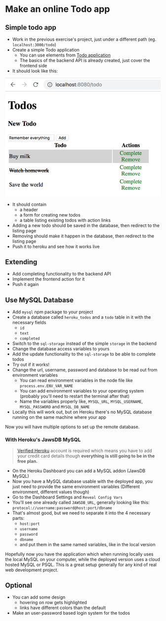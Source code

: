 # Make an online Todo app

## Simple todo app

- Work in the previous exercise's project, just under a different path (eg.
  `localhost:3000/todo`)
- Create a simple Todo application
  - You can use elements from
    [Todo application](https://github.com/green-fox-academy/teaching-materials/tree/master/project/todo-app)
  - The basics of the backend API is already created, just cover the frontend
    side
- It should look like this:

![Simple Todo App](../assets/todos.png)

- It should contain
  - a header
  - a form for creating new todos
  - a table listing existing todos with action links
- Adding a new todo should be saved in the database, then redirect to the
  listing page
- Removing should make it happen in the database, then redirect to the listing
  page
- Push it to heroku and see how it works live

## Extending

- Add completing functionality to the backend API
- Implement the frontend action for it
- Push it again

## Use MySQL Database

- Add `mysql` npm package to your project
- Create a database called `heroku_todos` and a `todo` table in it with the
  necessary fields
  - `id`
  - `text`
  - `completed`
- Switch to the `sql-storage` instead of the simple `storage` in the backend
- Change the database access variables to yours
- Add the update functionality to the `sql-storage` to be able to complete todos
- Try out if it works!
- Change the url, username, password and database to be read out from
  environment variables
  - You can read environment variables in the node file like
    `process.env.ENV_VAR_NAME`
  - You can add environment variables to your operating system (probably you'll
    need to restart the terminal after that)
  - Name the variables properly like, `MYSQL_URL`, `MYSQL_USERNAME`,
    `MYSQL_PASSWORD` and `MYSQL_DB_NAME`
- Locally this will work out, but on Heroku there's no MySQL database running on
  the same machine where your app

Now you will have multiple options to set up the remote database.

### With Heroku's JawsDB MySQL

> [Verified Heroku](https://devcenter.heroku.com/articles/account-verification)
> account is required which means you have to add your credit card details
> though **everything is still going to be in the free plan.**

- On the Heroku Dashboard you can add a MySQL addon (JawsDB MySQL)
- Now you have a MySQL database usable with the deployed app, you just need to
  provide the same environment variables (Different environment, different
  values though)
- Go to the Dashboard Settings and `Reveal Config Vars`
- You'll see one already called `JAWSDB_URL`, generally looking like this:
  `protocol://username:password@host:port/dbname`
- That's almost good, but we need to separate it into the 4 necessary parts:
  - `host:port`
  - `username`
  - `password`
  - `dbname`
  - and put them in the same named variables, like in the local version

Hopefully now you have the application which when running locally uses the local
MySQL on your computer, while the deployed version uses a cloud hosted MySQL or
PSQL. This is a great setup generally for any kind of real web development
project.

## Optional

- You can add some design
  - hovering on row gets highlighted
  - links have different colors than the default
- Make an user-password based login system for the todos
